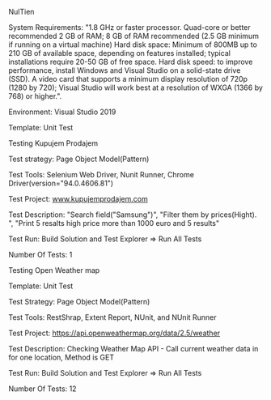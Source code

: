 NulTien


System Requirements: "1.8 GHz or faster processor. Quad-core or better recommended 2 GB of RAM; 8 GB of RAM recommended (2.5 GB minimum if running on a virtual machine) Hard disk space: Minimum of 800MB up to 210 GB of available space, depending on features installed; typical installations require 20-50 GB of free space. Hard disk speed: to improve performance, install Windows and Visual Studio on a solid-state drive (SSD). A video card that supports a minimum display resolution of 720p (1280 by 720); Visual Studio will work best at a resolution of WXGA (1366 by 768) or higher.".

Environment: Visual Studio 2019

Template: Unit Test

Testing Kupujem Prodajem

Test strategy: Page Object Model(Pattern)

Test Tools: Selenium Web Driver, Nunit Runner, Chrome Driver(version="94.0.4606.81")

Test Project: www.kupujemprodajem.com

Test Description: "Search field("Samsung")", "Filter them by prices(Hight). ", "Print 5 resalts high price more than 1000 euro and 5 results"

Test Run: Build Solution and Test Explorer => Run All Tests

Number Of Tests: 1

Testing Open Weather map

Template: Unit Test

Test Strategy: Page Object Model(Pattern)

Test Tools: RestShrap, Extent Report, NUnit, and NUnit Runner

Test Project: https://api.openweathermap.org/data/2.5/weather

Test Description: Checking Weather Map API - Call current weather data in for one location, Method is GET

Test Run: Build Solution and Test Explorer => Run All Tests

Number Of Tests: 12
